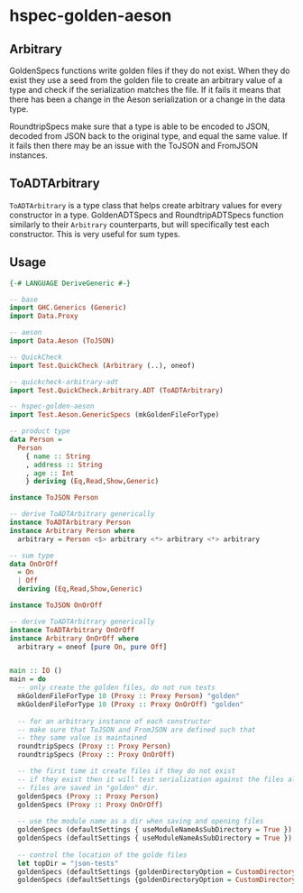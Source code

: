 # hspec-golden-aeson

## Arbitrary

GoldenSpecs functions write golden files if they do not exist. When they do
exist they use a seed from the golden file to create an arbitrary value of a
type and check if the serialization matches the file. If it fails it means
that there has been a change in the Aeson serialization or a change in the
data type.

RoundtripSpecs make sure that a type is able to be encoded to JSON, decoded
from JSON back to the original type, and equal the same value. If it fails
then there may be an issue with the ToJSON and FromJSON instances.

## ToADTArbitrary

`ToADTArbitrary` is a type class that helps create arbitrary values for every
constructor in a type. GoldenADTSpecs and RoundtripADTSpecs function similarly
to their `Arbitrary` counterparts, but will specifically test each constructor.
This is very useful for sum types.

## Usage

```haskell
{-# LANGUAGE DeriveGeneric #-}

-- base
import GHC.Generics (Generic)
import Data.Proxy

-- aeson
import Data.Aeson (ToJSON)

-- QuickCheck
import Test.QuickCheck (Arbitrary (..), oneof)

-- quickcheck-arbitrary-adt
import Test.QuickCheck.Arbitrary.ADT (ToADTArbitrary)

-- hspec-golden-aeson
import Test.Aeson.GenericSpecs (mkGoldenFileForType)

-- product type
data Person =
  Person
    { name :: String
    , address :: String
    , age :: Int
    } deriving (Eq,Read,Show,Generic)

instance ToJSON Person

-- derive ToADTArbitrary generically
instance ToADTArbitrary Person
instance Arbitrary Person where
  arbitrary = Person <$> arbitrary <*> arbitrary <*> arbitrary

-- sum type
data OnOrOff
  = On
  | Off
  deriving (Eq,Read,Show,Generic)

instance ToJSON OnOrOff

-- derive ToADTArbitrary generically
instance ToADTArbitrary OnOrOff
instance Arbitrary OnOrOff where
  arbitrary = oneof [pure On, pure Off]


main :: IO ()
main = do
  -- only create the golden files, do not run tests
  mkGoldenFileForType 10 (Proxy :: Proxy Person) "golden"
  mkGoldenFileForType 10 (Proxy :: Proxy OnOrOff) "golden"
  
  -- for an arbitrary instance of each constructor
  -- make sure that ToJSON and FromJSON are defined such that 
  -- they same value is maintained
  roundtripSpecs (Proxy :: Proxy Person)
  roundtripSpecs (Proxy :: Proxy OnOrOff)

  -- the first time it create files if they do not exist
  -- if they exist then it will test serialization against the files along with the roundtrip tests
  -- files are saved in "golden" dir.
  goldenSpecs (Proxy :: Proxy Person)
  goldenSpecs (Proxy :: Proxy OnOrOff)
  
  -- use the module name as a dir when saving and opening files
  goldenSpecs (defaultSettings { useModuleNameAsSubDirectory = True }) (Proxy :: Proxy Person)
  goldenSpecs (defaultSettings { useModuleNameAsSubDirectory = True }) (Proxy :: Proxy OnOrOff)
  
  -- control the location of the golde files
  let topDir = "json-tests"
  goldenSpecs (defaultSettings {goldenDirectoryOption = CustomDirectoryName topDir}) (Proxy :: Proxy Person)
  goldenSpecs (defaultSettings {goldenDirectoryOption = CustomDirectoryName topDir}) (Proxy :: Proxy OnOrOff)

```
